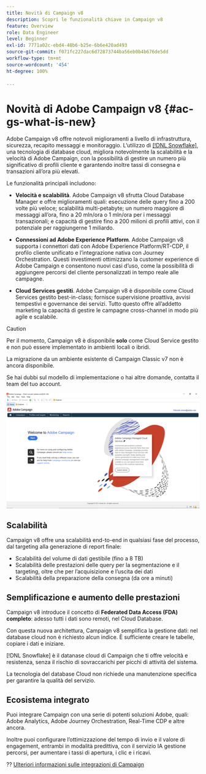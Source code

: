 ```yaml
---
title: Novità di Campaign v8
description: Scopri le funzionalità chiave in Campaign v8
feature: Overview
role: Data Engineer
level: Beginner
exl-id: 7771a02c-ebd4-48b6-b25e-6b6e420ad493
source-git-commit: f071fc227dac6d72873744ba56eb0b4b676de5dd
workflow-type: tm+mt
source-wordcount: '454'
ht-degree: 100%

---
```


# Novità di Adobe Campaign v8 {#ac-gs-what-is-new}

Adobe Campaign v8 offre notevoli miglioramenti a livello di infrastruttura, sicurezza, recapito messaggi e monitoraggio. L’utilizzo di [[!DNL Snowflake]](https://www.snowflake.com/), una tecnologia di database cloud, migliora notevolmente la scalabilità e la velocità di Adobe Campaign, con la possibilità di gestire un numero più significativo di profili cliente e garantendo inoltre tassi di consegna e transazioni all’ora più elevati.

Le funzionalità principali includono:

* **Velocità e scalabilità**. Adobe Campaign v8 sfrutta Cloud Database Manager e offre miglioramenti quali: esecuzione delle query fino a 200 volte più veloce; scalabilità multi-petabyte; un numero maggiore di messaggi all’ora, fino a 20 mln/ora o 1 mln/ora per i messaggi transazionali; e capacità di gestire fino a 200 milioni di profili attivi, con il potenziale per raggiungerne 1 miliardo.

* **Connessioni ad Adobe Experience Platform**. Adobe Campaign v8 supporta i connettori dati con Adobe Experience Platform/RT-CDP, il profilo cliente unificato e l’integrazione nativa con Journey Orchestration. Questi investimenti ottimizzano la customer experience di Adobe Campaign e consentono nuovi casi d’uso, come la possibilità di aggiungere percorsi del cliente personalizzati in tempo reale alle campagne.

* **Cloud Services gestiti**. Adobe Campaign v8 è disponibile come Cloud Services gestito best-in-class; fornisce supervisione proattiva, avvisi tempestivi e governance dei servizi. Tutto questo offre all’addetto marketing la capacità di gestire le campagne cross-channel in modo più agile e scalabile.

>[!CAUTION]
>
>Per il momento, Campaign v8 è disponibile **solo** come Cloud Service gestito e non può essere implementato in ambienti locali o ibridi.
>
>La migrazione da un ambiente esistente di Campaign Classic v7 non è ancora disponibile.
>
>Se hai dubbi sul modello di implementazione o hai altre domande, contatta il team del tuo account.

![](assets/home-page.png)

## Scalabilità

Campaign v8 offre una scalabilità end-to-end in qualsiasi fase del processo, dal targeting alla generazione di report finale:

* Scalabilità del volume di dati gestibile (fino a 8 TB)
* Scalabilità delle prestazioni delle query per la segmentazione e il targeting, oltre che per l’acquisizione e l’uscita dei dati
* Scalabilità della preparazione della consegna (da ore a minuti)

## Semplificazione e aumento delle prestazioni

Campaign v8 introduce il concetto di **Federated Data Access (FDA) completo**: adesso tutti i dati sono remoti, nel Cloud Database.

Con questa nuova architettura, Campaign v8 semplifica la gestione dati: nel database cloud non è richiesto alcun indice. È sufficiente creare le tabelle, copiare i dati e iniziare.

[!DNL Snowflake] è il datanase cloud di Campaign che ti offre velocità e resistenza, senza il rischio di sovraccarichi per picchi di attività del sistema.

La tecnologia del database Cloud non richiede una manutenzione specifica per garantire la qualità del servizio.

## Ecosistema integrato

Puoi integrare Campaign con una serie di potenti soluzioni Adobe, quali: Adobe Analytics, Adobe Journey Orchestration, Real-Time CDP e altre ancora.

Inoltre puoi configurare l’ottimizzazione del tempo di invio e il valore di engagement, entrambi in modalità predittiva, con il servizio IA gestione percorsi, per aumentare i tassi di apertura, i clic e i ricavi.

?? [Ulteriori informazioni sulle integrazioni di Campaign](../connect/integration.md)

